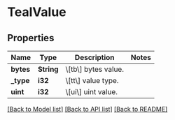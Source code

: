 # TealValue

## Properties

Name | Type | Description | Notes
------------ | ------------- | ------------- | -------------
**bytes** | **String** | \\[tb\\] bytes value. | 
**_type** | **i32** | \\[tt\\] value type. | 
**uint** | **i32** | \\[ui\\] uint value. | 

[[Back to Model list]](../README.md#documentation-for-models) [[Back to API list]](../README.md#documentation-for-api-endpoints) [[Back to README]](../README.md)



